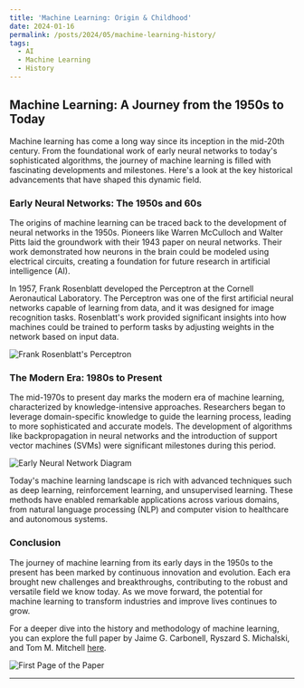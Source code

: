 ```yaml
---
title: 'Machine Learning: Origin & Childhood'
date: 2024-01-16
permalink: /posts/2024/05/machine-learning-history/
tags:
  - AI
  - Machine Learning
  - History
---
```


## Machine Learning: A Journey from the 1950s to Today

Machine learning has come a long way since its inception in the mid-20th century. From the foundational work of early neural networks to today's sophisticated algorithms, the journey of machine learning is filled with fascinating developments and milestones. Here's a look at the key historical advancements that have shaped this dynamic field.

### Early Neural Networks: The 1950s and 60s

The origins of machine learning can be traced back to the development of neural networks in the 1950s. Pioneers like Warren McCulloch and Walter Pitts laid the groundwork with their 1943 paper on neural networks. Their work demonstrated how neurons in the brain could be modeled using electrical circuits, creating a foundation for future research in artificial intelligence (AI).

In 1957, Frank Rosenblatt developed the Perceptron at the Cornell Aeronautical Laboratory. The Perceptron was one of the first artificial neural networks capable of learning from data, and it was designed for image recognition tasks. Rosenblatt's work provided significant insights into how machines could be trained to perform tasks by adjusting weights in the network based on input data.

![Frank Rosenblatt's Perceptron](https://github.com/vineet-kumar-tennessee/vineet.github.io/blob/master/images/perceptron.jpeg?raw=true)

### The Modern Era: 1980s to Present

The mid-1970s to present day marks the modern era of machine learning, characterized by knowledge-intensive approaches. Researchers began to leverage domain-specific knowledge to guide the learning process, leading to more sophisticated and accurate models. The development of algorithms like backpropagation in neural networks and the introduction of support vector machines (SVMs) were significant milestones during this period.

![Early Neural Network Diagram](https://github.com/vineet-kumar-tennessee/vineet.github.io/blob/master/images/nn.png?raw=true)

Today's machine learning landscape is rich with advanced techniques such as deep learning, reinforcement learning, and unsupervised learning. These methods have enabled remarkable applications across various domains, from natural language processing (NLP) and computer vision to healthcare and autonomous systems.

### Conclusion

The journey of machine learning from its early days in the 1950s to the present has been marked by continuous innovation and evolution. Each era brought new challenges and breakthroughs, contributing to the robust and versatile field we know today. As we move forward, the potential for machine learning to transform industries and improve lives continues to grow.

For a deeper dive into the history and methodology of machine learning, you can explore the full paper by Jaime G. Carbonell, Ryszard S. Michalski, and Tom M. Mitchell [here](https://github.com/vineet-kumar-tennessee/vineet.github.io/blob/master/images/ML_1983.pdf).

![First Page of the Paper](https://github.com/vineet-kumar-tennessee/vineet.github.io/blob/master/images/paper.png?raw=true)

---
